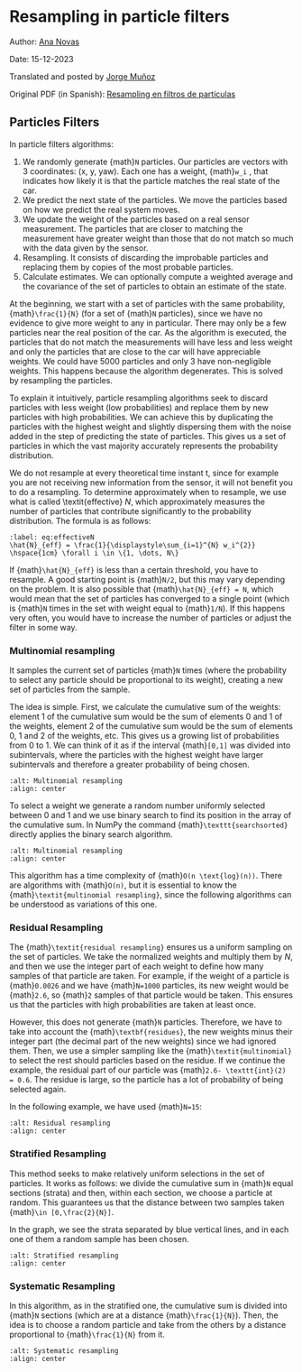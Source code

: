 # Resampling in particle filters

Author: [Ana Novas](https://www.linkedin.com/in/ananovasgarcía)

Date: 15-12-2023

Translated and posted by [Jorge Muñoz](https://www.linkedin.com/in/jorge-mun-rod)

Original PDF (in Spanish): [Resampling en filtros de partículas]()

## Particles Filters
In particle filters algorithms:
1. We randomly generate {math}`N` particles. Our particles are vectors with 3 coordinates:
(x, y, yaw). Each one has a weight, {math}`w_i` , that indicates how likely it is that the particle
matches the real state of the car.
2. We predict the next state of the particles. We move the particles based on how
we predict the real system moves.
3. We update the weight of the particles based on a real sensor measurement. The particles
that are closer to matching the measurement have greater weight than those that do not match
so much with the data given by the sensor.
4. Resampling. It consists of discarding the improbable particles and replacing them
by copies of the most probable particles.
5. Calculate estimates. We can optionally compute a weighted average and
the covariance of the set of particles to obtain an estimate of the state.

At the beginning, we start with a set of particles with the same probability,
{math}`\frac{1}{N}` (for a set of {math}`N` particles), since we have no evidence
to give more weight to any in particular. There may only be a few
particles near the real position of the car. As the algorithm is executed,
the particles that do not match the measurements will have
less and less weight and only the particles that are close to the car
will have appreciable weights. We could have 5000 particles and only 3 have
non-negligible weights. This happens because the algorithm degenerates. This is
solved by resampling the particles.

To explain it intuitively, particle resampling algorithms
seek to discard particles with less weight (low probabilities) and replace them
by new particles with high probabilities. We can achieve this by duplicating the
particles with the highest weight and slightly dispersing them with the noise added in
the step of predicting the state of particles. This gives us a set of
particles in which the vast majority accurately represents the
probability distribution.

We do not resample at every theoretical time instant t, since for example
you are not receiving new information from the sensor, it will not benefit you
to do a resampling. To determine approximately when to resample,
we use what is called \textit{effective} $N$, which approximately measures the number of
particles that contribute significantly to the probability distribution.
The formula is as follows:

```{math}
:label: eq:effectiveN
\hat{N}_{eff} = \frac{1}{\displaystyle\sum_{i=1}^{N} w_i^{2}} \hspace{1cm} \forall i \in \{1, \dots, N\}
```

If {math}`\hat{N}_{eff}` is less than a certain threshold, you have to resample. A good starting point is {math}`N/2`, but this may vary depending on the problem. It is also possible that {math}`\hat{N}_{eff} = N`, which would mean that the set of particles has converged to a single point (which is {math}`N` times in the set with weight equal to {math}`1/N`). If this happens very often, you would have to increase the number of particles or adjust the filter in some way.

### Multinomial resampling
It samples the current set of particles {math}`N` times (where the probability
to select any particle should be proportional to its weight), creating a new
set of particles from the sample.

The idea is simple. First, we calculate the cumulative sum of the weights:
element 1 of the cumulative sum would be the sum of elements 0 and 1 of the weights,
element 2 of the cumulative sum would be the sum of elements 0, 1 and 2 of the weights, etc.
This gives us a growing list of probabilities from 0 to 1. We can think of it as if the
interval {math}`[0,1]` was divided into subintervals, where the particles with the highest
weight have larger subintervals and therefore a greater probability of being chosen.

```{image} ../../_static/images/multinomial_resampling.png
:alt: Multinomial resampling
:align: center
```

To select a weight we generate a random number uniformly selected
between 0 and 1 and we use binary search to find its position in the array
of the cumulative sum.
In NumPy the command {math}`\texttt{searchsorted}` directly applies
the binary search algorithm.

```{image} ../../_static/images/multinomial_resampling_2.png
:alt: Multinomial resampling
:align: center
```

This algorithm has a time complexity of {math}`O(n \text{log}(n))`. There are algorithms
with {math}`O(n)`, but it is essential to know the {math}`\textit{multinomial resampling}`, since
the following algorithms can be understood as variations of this one.

### Residual Resampling
The {math}`\textit{residual resampling}` ensures us a uniform sampling on the set
of particles. We take the normalized weights and multiply them by $N$, and then
we use the integer part of each weight to define how many samples of that particle
are taken. For example, if the weight of a particle is {math}`0.0026` and we have {math}`N=1000`
particles, its new weight would be {math}`2.6`, so {math}`2` samples of that particle would be taken. This ensures us that the particles with high probabilities are taken at least once.

However, this does not generate {math}`N` particles. Therefore, we have to take into
account the {math}`\textbf{residues}`, the new weights minus their integer part (the
decimal part of the new weights) since we had ignored them. Then, we use
a simpler sampling like the {math}`\textit{multinomial}` to select the rest should
particles based on the residue. If we continue the example, the residual part
of our particle was {math}`2.6- \texttt{int}(2) = 0.6`. The residue is large, so the particle has a lot of probability of being selected again.

In the following example, we have used {math}`N=15`:

```{image} ../../_static/images/residual_resampling.png
:alt: Residual resampling
:align: center
```

### Stratified Resampling
This method seeks to make relatively uniform selections in the set of
particles. It works as follows: we divide the cumulative sum
in {math}`N` equal sections (strata) and then, within each
section, we choose a particle at random. This guarantees us that the
distance between two samples taken {math}`\in [0,\frac{2}{N}]`.

In the graph, we see the strata separated by blue vertical lines, and
in each one of them a random sample has been chosen.

````{image} ../../_static/images/stratified_resampling.png
:alt: Stratified resampling
:align: center
````
### Systematic Resampling
In this algorithm, as in the stratified one, the cumulative sum is divided into
{math}`N` sections (which are at a distance {math}`\frac{1}{N}`). Then, the idea is to choose
a random particle and take from the others
by a distance proportional to {math}`\frac{1}{N}` from it.

```{image} ../../_static/images/systematic_resampling.png
:alt: Systematic resampling
:align: center
```


